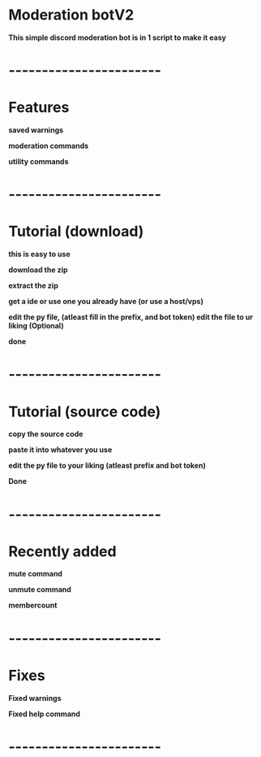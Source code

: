 # Moderation botV2
**This simple discord moderation bot is in 1 script to make it easy**

# -----------------------
# Features
**saved warnings**

**moderation commands**

**utility commands**
# -----------------------
# Tutorial (download)

**this is easy to use**

**download the zip**

**extract the zip**

**get a ide or use one you already have (or use a host/vps)**

**edit the py file, (atleast fill in the prefix, and bot token) edit the file to ur liking (Optional)**

**done**
# -----------------------
# Tutorial (source code)

**copy the source code**

**paste it into whatever you use**

**edit the py file to your liking (atleast prefix and bot token)**

**Done**
# -----------------------
# Recently added
**mute command**

**unmute command**

**membercount**
# -----------------------
# Fixes
**Fixed warnings**

**Fixed help command**
# -----------------------
